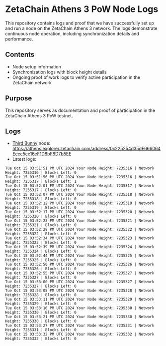# ZetaChain Athens 3 PoW Node Logs
This repository contains logs and proof that we have successfully set up and run a node on the ZetaChain Athens 3 network. The logs demonstrate continuous node operation, including synchronization details and performance.

## Contents
- Node setup information
- Synchronization logs with block height details
- Ongoing proof of work logs to verify active participation in the ZetaChain network

## Purpose
This repository serves as documentation and proof of participation in the ZetaChain Athens 3 PoW testnet.

## Logs

- [Third Bunny](https://thirdbunny.xyz/) node: https://athens.explorer.zetachain.com/address/0x225254d35dE666064Eccc5ce16eF1D8bF8D7b5EE
- Latest logs:
```
Tue Oct 15 03:51:51 PM UTC 2024 Your Node Height: 7235316 | Network Height: 7235316 | Blocks Left: 0
Tue Oct 15 03:51:56 PM UTC 2024 Your Node Height: 7235316 | Network Height: 7235317 | Blocks Left: 1
Tue Oct 15 03:52:01 PM UTC 2024 Your Node Height: 7235317 | Network Height: 7235317 | Blocks Left: 0
Tue Oct 15 03:52:07 PM UTC 2024 Your Node Height: 7235318 | Network Height: 7235318 | Blocks Left: 0
Tue Oct 15 03:52:12 PM UTC 2024 Your Node Height: 7235319 | Network Height: 7235319 | Blocks Left: 0
Tue Oct 15 03:52:17 PM UTC 2024 Your Node Height: 7235320 | Network Height: 7235320 | Blocks Left: 0
Tue Oct 15 03:52:23 PM UTC 2024 Your Node Height: 7235321 | Network Height: 7235321 | Blocks Left: 0
Tue Oct 15 03:52:28 PM UTC 2024 Your Node Height: 7235322 | Network Height: 7235322 | Blocks Left: 0
Tue Oct 15 03:52:34 PM UTC 2024 Your Node Height: 7235323 | Network Height: 7235323 | Blocks Left: 0
Tue Oct 15 03:52:39 PM UTC 2024 Your Node Height: 7235324 | Network Height: 7235324 | Blocks Left: 0
Tue Oct 15 03:52:44 PM UTC 2024 Your Node Height: 7235325 | Network Height: 7235325 | Blocks Left: 0
Tue Oct 15 03:52:50 PM UTC 2024 Your Node Height: 7235326 | Network Height: 7235326 | Blocks Left: 0
Tue Oct 15 03:52:55 PM UTC 2024 Your Node Height: 7235327 | Network Height: 7235327 | Blocks Left: 0
Tue Oct 15 03:53:00 PM UTC 2024 Your Node Height: 7235327 | Network Height: 7235327 | Blocks Left: 0
Tue Oct 15 03:53:05 PM UTC 2024 Your Node Height: 7235328 | Network Height: 7235328 | Blocks Left: 0
Tue Oct 15 03:53:11 PM UTC 2024 Your Node Height: 7235329 | Network Height: 7235329 | Blocks Left: 0
Tue Oct 15 03:53:16 PM UTC 2024 Your Node Height: 7235330 | Network Height: 7235330 | Blocks Left: 0
Tue Oct 15 03:53:21 PM UTC 2024 Your Node Height: 7235330 | Network Height: 7235330 | Blocks Left: 0
Tue Oct 15 03:53:27 PM UTC 2024 Your Node Height: 7235331 | Network Height: 7235331 | Blocks Left: 0
Tue Oct 15 03:53:32 PM UTC 2024 Your Node Height: 7235332 | Network Height: 7235332 | Blocks Left: 0
```
